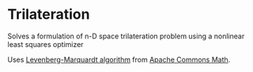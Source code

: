 Trilateration
=============

Solves a formulation of n-D space trilateration problem using a nonlinear least squares optimizer

Uses [Levenberg-Marquardt algorithm](http://en.wikipedia.org/wiki/Levenberg%E2%80%93Marquardt_algorithm) from [Apache Commons Math](http://commons.apache.org/proper/commons-math/).

